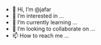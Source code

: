 - 👋 Hi, I’m @jafar
- 👀 I’m interested in ...
- 🌱 I’m currently learning ...
- 💞️ I’m looking to collaborate on ...
- 📫 How to reach me ...

<!---
jafar356m/jafar356m is a ✨ special ✨ repository because its `README.md` (this file) appears on your GitHub profile.
You can click the Preview link to take a look at your changes.
--->
